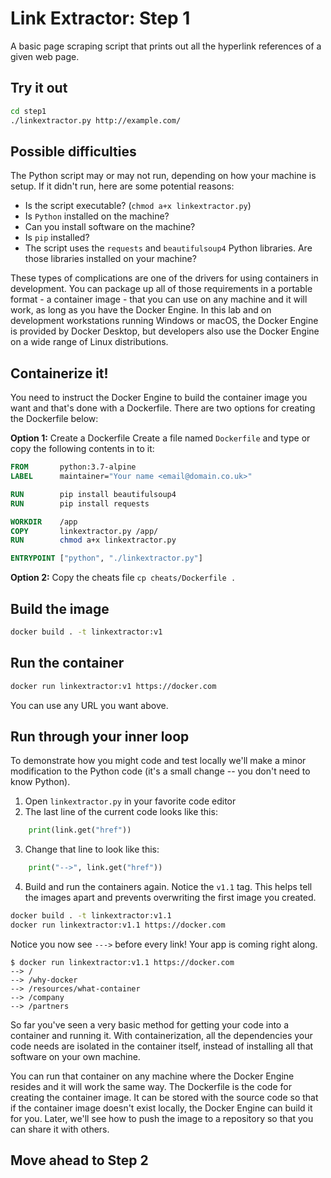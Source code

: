 # Link Extractor: Step 1

A basic page scraping script that prints out all the hyperlink references of a given web page.

## Try it out

```bash
cd step1
./linkextractor.py http://example.com/
```

## Possible difficulties

The Python script may or may not run, depending on how your machine is setup. If it didn't run, here are some potential reasons:

* Is the script executable? (`chmod a+x linkextractor.py`)
* Is `Python` installed on the machine?
* Can you install software on the machine?
* Is `pip` installed?
* The script uses the `requests` and `beautifulsoup4` Python libraries. Are those libraries installed on your machine?

These types of complications are one of the drivers for using containers in development. You can package up all of those requirements in a portable format - a container image - that you can use on any machine and it will work, as long as you have the Docker Engine. In this lab and on development workstations running Windows or macOS, the Docker Engine is provided by Docker Desktop, but developers also use the Docker Engine on a wide range of Linux distributions.

## Containerize it!

You need to instruct the Docker Engine to build the container image you want and that's done with a Dockerfile. There are two options for creating the Dockerfile below:

**Option 1:** Create a Dockerfile
Create a file named `Dockerfile` and type or copy the following contents in to it:

```dockerfile
FROM       python:3.7-alpine
LABEL      maintainer="Your name <email@domain.co.uk>"

RUN        pip install beautifulsoup4
RUN        pip install requests

WORKDIR    /app
COPY       linkextractor.py /app/
RUN        chmod a+x linkextractor.py

ENTRYPOINT ["python", "./linkextractor.py"]
```

**Option 2:** Copy the cheats file
`cp cheats/Dockerfile .`

## Build the image

```bash
docker build . -t linkextractor:v1
```

## Run the container

```bash
docker run linkextractor:v1 https://docker.com
```

You can use any URL you want above.

## Run through your inner loop

To demonstrate how you might code and test locally we'll make a minor
modification to the Python code (it's a small change -- you don't need to know Python).

1. Open `linkextractor.py` in your favorite code editor
2. The last line of the current code looks like this:

```python
    print(link.get("href"))
```

3. Change that line to look like this:

```python
    print("-->", link.get("href"))
```

4. Build and run the containers again. Notice the `v1.1` tag. This helps tell the images apart and prevents overwriting the first image you created.

```bash
docker build . -t linkextractor:v1.1
docker run linkextractor:v1.1 https://docker.com
```

Notice you now see `--->` before every link! Your app is coming right along.

```
$ docker run linkextractor:v1.1 https://docker.com
--> /
--> /why-docker
--> /resources/what-container
--> /company
--> /partners
```

So far you've seen a very basic method for getting your code into a container and running it. With containerization, all the dependencies your code needs are isolated in the container itself, instead of installing all that software on your own machine.

You can run that container on any machine where the Docker Engine resides and it will work the same way. The Dockerfile is the code for creating the container image. It can be stored with the source code so that if the container image doesn't exist locally, the Docker Engine can build it for you. Later, we'll see how to push the image to a repository so that you can share it with others.

## Move ahead to Step 2
